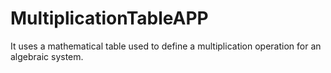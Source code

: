 # MultiplicationTableAPP
It uses a mathematical table used to define a multiplication operation for an algebraic system.
